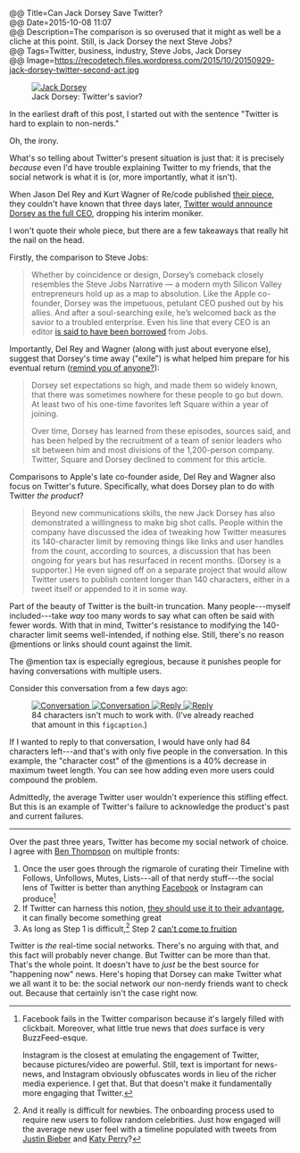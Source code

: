 @@ Title=Can Jack Dorsey Save Twitter?  
@@ Date=2015-10-08 11:07    
@@ Description=The comparison is so overused that it might as well be a cliche at this point. Still, is Jack Dorsey the next Steve Jobs?  
@@ Tags=Twitter, business, industry, Steve Jobs, Jack Dorsey  
@@ Image=https://recodetech.files.wordpress.com/2015/10/20150929-jack-dorsey-twitter-second-act.jpg

<figure>
	<a class="nohover" href="http://d.pr/i/15Oep+">
		<img src="http://d.pr/i/15Oep+" alt="Jack Dorsey">
	</a>
	<figcaption>Jack Dorsey: Twitter's savior?</figcaption>
</figure>

In the earliest draft of this post, I started out with the sentence "Twitter is hard to explain to non-nerds."

Oh, the irony.

What's so telling about Twitter's present situation is just that: it is precisely *because* even I'd have trouble explaining Twitter to my friends, that the social network is what it is (or, more importantly, what it isn't).

When Jason Del Rey and Kurt Wagner of Re/code published [their piece][rc], they couldn't have known that three days later, [Twitter would announce Dorsey as the full CEO][nytimes], dropping his interim moniker.

I won't quote their whole piece, but there are a few takeaways that really hit the nail on the head.

Firstly, the comparison to Steve Jobs:
>Whether by coincidence or design, Dorsey’s comeback closely resembles the Steve Jobs Narrative — a modern myth Silicon Valley entrepreneurs hold up as a map to absolution. Like the Apple co-founder, Dorsey was the impetuous, petulant CEO pushed out by his allies. And after a soul-searching exile, he’s welcomed back as the savior to a troubled enterprise. Even his line that every CEO is an editor [is said to have been borrowed][google] from Jobs.

Importantly, Del Rey and Wagner (along with just about everyone else), suggest that Dorsey's time away ("exile") is what helped him prepare for his eventual return ([remind you of anyone?][wikipedia]):
>Dorsey set expectations so high, and made them so widely known, that there was sometimes nowhere for these people to go but down. At least two of his one-time favorites left Square within a year of joining.
>
>Over time, Dorsey has learned from these episodes, sources said, and has been helped by the recruitment of a team of senior leaders who sit between him and most divisions of the 1,200-person company. Twitter, Square and Dorsey declined to comment for this article.

Comparisons to Apple's late co-founder aside, Del Rey and Wagner also focus on Twitter's future. Specifically, what does Dorsey plan to do with Twitter *the product*?
>Beyond new communications skills, the new Jack Dorsey has also demonstrated a willingness to make big shot calls. People within the company have discussed the idea of tweaking how Twitter measures its 140-character limit by removing things like links and user handles from the count, according to sources, a discussion that has been ongoing for years but has resurfaced in recent months. (Dorsey is a supporter.) He even signed off on a separate project that would allow Twitter users to publish content longer than 140 characters, either in a tweet itself or appended to it in some way.

Part of the beauty of Twitter is the built-in truncation. Many people---myself included---take *way* too many words to say what can often be said with fewer words. With that in mind, Twitter's resistance to modifying the 140-character limit seems well-intended, if nothing else. Still, there's no reason @mentions or links should count against the limit. 

The @mention tax is especially egregious, because it punishes people for having conversations with multiple users.

Consider this conversation from a few days ago:

<figure class="inlinetwo">
	<a class="nohover" href="http://d.pr/i/11xqM+">
		<img class="screenshot lazy" data-original="http://d.pr/i/11xqM+" alt="Conversation">
			<noscript><img class="screenshot" src="http://d.pr/i/11xqM" alt="Conversation"></noscript>
	</a>
	<a class="nohover" href="http://d.pr/i/8LjF+">
		<img class="screenshot lazy" data-original="http://d.pr/i/8LjF+" alt="Reply">
			<noscript><img class="screenshot" src="http://d.pr/i/8LjF+" alt="Reply"></noscript>
	</a>
	<figcaption>84 characters isn't much to work with. (I've already reached that amount in this <code>figcaption</code>.)</figcaption>
</figure>

If I wanted to reply to that conversation, I would have only had 84 characters left---and that's with only five people in the conversation. In this example, the "character cost" of the @mentions is a 40% decrease in maximum tweet length. You can see how adding even more users could compound the problem.

Admittedly, the average Twitter user wouldn't experience this stifling effect. But this is an example of Twitter's failure to acknowledge the product's past and current failures.

***

Over the past three years, Twitter has become my social network of choice. I agree with [Ben Thompson][stratechery] on multiple fronts:
1. Once the user goes through the rigmarole of curating their Timeline with Follows, Unfollows, Mutes, Lists---all of that nerdy stuff---the social lens of Twitter is better than anything [Facebook][stratechery 2] or Instagram can produce[^compare]
2. If Twitter can harness this notion, [they should use it to their advantage][stratechery 3], it can finally become something great
3. As long as Step 1 is difficult,[^really] Step 2 [can't come to fruition][stratechery 4]

Twitter is *the* real-time social networks. There's no arguing with that, and this fact will probably never change. But Twitter can be more than that. That's the whole point. It doesn't have to *just* be the best source for "happening now" news. Here's hoping that Dorsey can make Twitter what we all want it to be: the social network our non-nerdy friends want to check out. Because that certainly isn't the case right now.

[^compare]: Facebook fails in the Twitter comparison because it's largely filled with clickbait. Moreover, what little true news that *does* surface is very BuzzFeed-esque.

	Instagram is the closest at emulating the engagement of Twitter, because pictures/video are powerful. Still, text is important for news-news, and Instagram obviously obfuscates words in lieu of the richer media experience. I get that. But that doesn't make it fundamentally more engaging that Twitter.
[^really]: And it really is difficult for newbies. The onboarding process used to require new users to follow random celebrities. Just how engaged will the average new user feel with a timeline populated with tweets from [Justin Bieber][twitter] and [Katy Perry][twitter 2]? 

[google]: https://books.google.com/books?id=ygwDHny6vpkC&pg=PT144&lpg=PT144&dq=steve+jobs+ceo+editor+quote&source=bl&ots=SV0M4Wd45N&sig=nbOujKjyf-dRvEpTMnCwgVZDwxA&hl=en&sa=X&ved=0CFQQ6AEwC2oVChMIupyHyZWkyAIVyeeACh3_7Au0#v=onepage&q=steve%20jobs%20ceo%20editor%20quote&f=false
[nytimes]: http://www.nytimes.com/video/multimedia/100000003958874/twitter-makes-jack-dorsey-permanent-ceo.html
[rc]: http://recode.net/2015/10/02/why-jack-dorsey-is-ready-to-save-twitter/
[stratechery]: https://stratechery.com/2015/twitters-moment/
[stratechery 2]: https://stratechery.com/2015/the-facebook-epoch/
[stratechery 3]: https://stratechery.com/2015/twitter-might/
[stratechery 4]: https://stratechery.com/2014/twitter-market/
[twitter]: https://twitter.com/JustinBieber
[twitter 2]: https://twitter.com/katyperry
[wikipedia]: https://en.wikipedia.org/wiki/Steve_Jobs#NeXT_computer